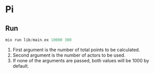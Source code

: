 # Pi

## Run

```elixir
mix run lib/main.ex 10000 300
```

1. First argument is the number of total points to be calculated.
2. Second argument is the number of actors to be used.
3. If none of the arguments are passed, both values will be 1000 by default.

